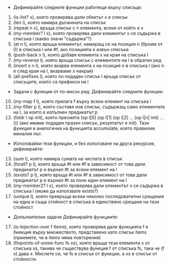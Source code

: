 *  Дефинирайте следните функции работещи върху списъци:
1. (is-list? x), която проверява дали обектът x е списък
1. (len l), която намира дължината на списък
2. (repeat n x), връща списък с n елемента, всеки от който е x
3. (my-member? l x), която проверява дали елементът x се съдържа в списъка l (какво значи "съдържа"?)
4. (at n l), която връща елементът, намиращ се на позиция n (броим от 0) в списъка l или #f, ако позицията е извън списъка
5. (push-back x l), която добавя елемента x на края на списъка l
6. (my-reverse l), която връща списък с елементите на l в обратен ред
7. (insert x n l), която вкарва елемента x на позиция n в списъка l (ако n е след края на l, вкарваме x накрая)
8. (all-prefixes l), която по подаден списък l връща списък от списъците, които са префикси на l

*  Задачи с функции от по-висок ред:
   Дефинирайте следните функции:
10. (my-map f l), която прилага f върху всеки елемент на списъка l
10. (my-filter p l), която съставя нов списък, съдържащ само елементите на l, за които е изпълнен предикатът p
11. (foldr l op init), която пресмята (op l[0] (op l[1] (op l[2] ... (op l[n] init) ... ))) (ако имаме подаден празен списък, резултатът е 
    init). Тази функция е аналогична на функцията accumulate, която правихме миналия път.

*  Използвайки тези функции, и без използване на друга рекурсия, дефинирайте:
13. (sum l), която намира сумата на числата в списък
13. (forall? p l), която връща #t или #f в зависимост от това дали предикатът p е върнал #t за всеки елемент на l
14. (exists? p l), която връща #t или #f в зависимост от това дали предикатът p е върнал #t за поне един елемент на l
15. (my-member2? l x), която проверява дали елементът x се съдържа в списъка l (може да използвате exists?)
16. (unique l), която превръща всеки няколко последователни срещания на една и съща стойност в списъка в единствено срещане на тази стойност

*  Допълнителни задачи
   Дефинирайте функциите:

17. (is-bijection-over f items), която проверява дали функцията f е биекция върху множеството, представено като списък items (приемете, че в 
    items няма повторения)
18. (fixpoints-of-some-func fs xs), която връща тези елементи x от списъка xs, такива че съществува функция f от списъка fs, така че (f x) 
    дава x. Мислете си, че fs е списък от функции, а xs е списък от стойности.
